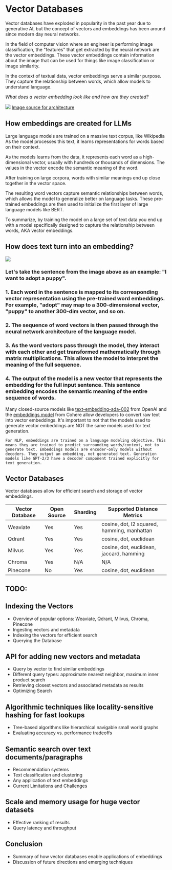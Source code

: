 # Vector Databases

Vector databases have exploded in popularity in the past year due to generative AI, but the concept of vectors and embeddings has been around since modern day neural networks.

In the field of computer vision where an engineer is performing image classification, the "features" that get extracted by the neural network are the vector embeddings. These vector embeddings contain information about the image that can be used for things like image classification or image similarity. 

In the context of textual data, vector embeddings serve a similar purpose. They capture the relationship between words, which allow models to understand language.

*What does a vector embedding look like and how are they created?*

![](https://static.premai.io/book/vector-databases-architecture.jpg)
[Image source for architecture](https://pytorch.org/blog/a-better-transformer-for-fast-transformer-encoder-inference/)

## How embeddings are created for LLMs

Large language models are trained on a massive text corpus, like Wikipedia As the model processes this text, it learns representations for words based on their context.

As the models learns from the data, it represents each word as a high-dimensional vector, usually with hundreds or thousands of dimensions. The values in the vector encode the semantic meaning of the word. 

After training on large corpora, words with similar meanings end up close together in the vector space.

The resulting word vectors capture semantic relationships between words, which allows the model to generalize better on language tasks. These pre-trained embeddings are then used to initialize the first layer of large language models like BERT.

To summarize, by training the model on a large set of text data you end up with a model specifically designed to capture the relationship between words, AKA vector embeddings.

## How does text turn into an embedding?

![](https://static.premai.io/book/vector-databases-embedding.jpeg)

### Let's take the sentence from the image above as an example: "I want to adopt a puppy".

### 1. Each word in the sentence is mapped to its corresponding vector representation using the pre-trained word embeddings. For example, "adopt" may map to a 300-dimensional vector, "puppy" to another 300-dim vector, and so on.

### 2. The sequence of word vectors is then passed through the neural network architecture of the language model.

### 3. As the word vectors pass through the model, they interact with each other and get transformed mathematically through matrix multiplications. This allows the model to interpret the meaning of the full sequence.

### 4. The output of the model is a new vector that represents the embedding for the full input sentence. This sentence embedding encodes the semantic meaning of the entire sequence of words.

Many closed-source models like [text-embedding-ada-002](https://platform.openai.com/docs/guides/embeddings/what-are-embeddings) from OpenAI and the [embeddings model](https://docs.cohere.com/docs/embeddings) from Cohere allow developers to convert raw text into vector embeddings. It's important to not that the models used to generate vector embeddings are NOT the same models used for text generation.


```{note}
For NLP, embeddings are trained on a language modeling objective. This means they are trained to predict surrounding words/context, not to generate text. Embeddings models are encoder-only models without decoders. They output an embedding, not generated text. Generation models like GPT-2/3 have a decoder component trained explicitly for text generation.
```

## Vector Databases

Vector databases allow for efficient search and storage of vector embeddings.

| Vector Database | Open Source | Sharding | Supported Distance Metrics                  |
|-----------------|-------------|----------|---------------------------------------------|
| Weaviate        | Yes         | Yes      | cosine, dot, l2 squared, hamming, manhattan |
| Qdrant          | Yes         | Yes      | cosine, dot, euclidean                      |
| Milvus          | Yes         | Yes      | cosine, dot, euclidean, jaccard, hamming    |
| Chroma          | Yes         | N/A      | N/A                                         |
| Pinecone        | No          | Yes      | cosine, dot, euclidean                      |



## TODO: 
## Indexing the Vectors
* Overview of popular options: Weaviate, Qdrant, Milvus, Chroma, Pinecone
* Ingesting vectors and metadata
* Indexing the vectors for efficient search
* Querying the Database

## API for adding new vectors and metadata
* Query by vector to find similar embeddings
* Different query types: approximate nearest neighbor, maximum inner product search
* Retrieving closest vectors and associated metadata as results
* Optimizing Search

## Algorithmic techniques like locality-sensitive hashing for fast lookups
* Tree-based algorithms like hierarchical navigable small world graphs
* Evaluating accuracy vs. performance tradeoffs

## Semantic search over text documents/paragraphs
* Recommendation systems
* Text classification and clustering
* Any application of text embeddings
* Current Limitations and Challenges

## Scale and memory usage for huge vector datasets
* Effective ranking of results
* Query latency and throughput

## Conclusion
* Summary of how vector databases enable applications of embeddings
* Discussion of future directions and emerging techniques